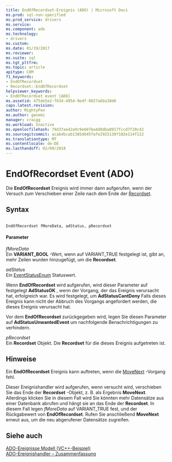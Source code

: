 ```yaml
---
title: EndOfRecordset-Ereignis (ADO) | Microsoft Docs
ms.prod: sql-non-specified
ms.prod_service: drivers
ms.service: 
ms.component: ado
ms.technology:
- drivers
ms.custom: 
ms.date: 01/19/2017
ms.reviewer: 
ms.suite: sql
ms.tgt_pltfrm: 
ms.topic: article
apitype: COM
f1_keywords:
- EndOfRecordset
- Recordset::EndOfRecordset
helpviewer_keywords:
- EndOfRecordset event [ADO]
ms.assetid: 475de5e2-f634-4954-9edf-0027a6ba38d6
caps.latest.revision: 
author: MightyPen
ms.author: genemi
manager: craigg
ms.workload: Inactive
ms.openlocfilehash: 79d37ae42a9c9e607ba4d8dba8917fccd7f20c42
ms.sourcegitcommit: acab4bcab1385d645fafe2925130f102e114f122
ms.translationtype: MT
ms.contentlocale: de-DE
ms.lasthandoff: 02/09/2018
---
```

# <a name="endofrecordset-event-ado"></a>EndOfRecordset Event (ADO)
Die **EndOfRecordset** Ereignis wird immer dann aufgerufen, wenn der Versuch zum Verschieben einer Zeile nach dem Ende der [Recordset](../../../ado/reference/ado-api/recordset-object-ado.md).  
  
## <a name="syntax"></a>Syntax  
  
```  
  
EndOfRecordset fMoreData, adStatus, pRecordset  
```  
  
#### <a name="parameters"></a>Parameter  
 *fMoreData*  
 Ein **VARIANT_BOOL** -Wert, wenn auf VARIANT_TRUE festgelegt ist, gibt an, mehr Zeilen wurden hinzugefügt, um die **Recordset**.  
  
 *adStatus*  
 Ein [EventStatusEnum](../../../ado/reference/ado-api/eventstatusenum.md) Statuswert.  
  
 Wenn **EndOfRecordset** wird aufgerufen, wird dieser Parameter auf festgelegt **AdStatusOK** , wenn der Vorgang, der das Ereignis verursacht hat, erfolgreich war. Es wird festgelegt, um **AdStatusCantDeny** Falls dieses Ereignis kann nicht der Abbruch des Vorgangs angefordert werden, die dieses Ereignis verursacht hat.  
  
 Vor dem **EndOfRecordset** zurückgegeben wird, legen Sie diesen Parameter auf **AdStatusUnwantedEvent** um nachfolgende Benachrichtigungen zu verhindern.  
  
 *pRecordset*  
 Ein **Recordset** Objekt. Die **Recordset** für die dieses Ereignis aufgetreten ist.  
  
## <a name="remarks"></a>Hinweise  
 Ein **EndOfRecordset** Ereignis kann auftreten, wenn die [MoveNext](../../../ado/reference/ado-api/movefirst-movelast-movenext-and-moveprevious-methods-ado.md) -Vorgang fehl.  
  
 Dieser Ereignishandler wird aufgerufen, wenn versucht wird, verschieben Sie das Ende der **Recordset** -Objekt, z. B. als Ergebnis **MoveNext**. Allerdings klicken Sie in diesem Fall wird Sie könnten mehr Datensätze aus einer Datenbank abrufen und hängt sie an das Ende der **Recordset**. In diesem Fall legen *fMoreData* auf VARIANT_TRUE fest, und der Rückgabewert von **EndOfRecordset**. Rufen Sie anschließend **MoveNext** erneut aus, um die neu abgerufener Datensätze zugreifen.  
  
## <a name="see-also"></a>Siehe auch  
 [ADO-Ereignisse Modell (VC++-Beispiel)](../../../ado/reference/ado-api/ado-events-model-example-vc.md)   
 [ADO-Ereignishandler – Zusammenfassung](../../../ado/guide/data/ado-event-handler-summary.md)
